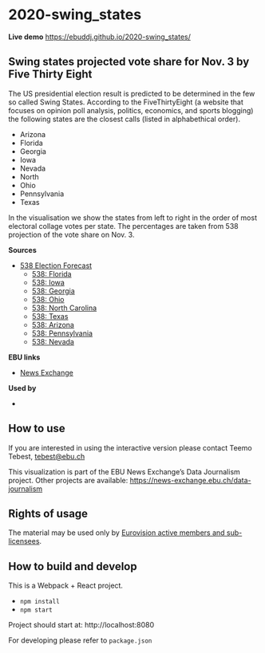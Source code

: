 # 2020-swing_states

**Live demo** https://ebuddj.github.io/2020-swing_states/

## Swing states projected vote share for Nov. 3 by Five Thirty Eight

The US presidential election result is predicted to be determined in the few so called Swing States. According to the FiveThirtyEight (a website that focuses on opinion poll analysis, politics, economics, and sports blogging) the following states are the closest calls (listed in alphabethical order).

* Arizona
* Florida
* Georgia
* Iowa
* Nevada
* North
* Ohio
* Pennsylvania
* Texas

In the visualisation we show the states from left to right in the order of most electoral collage votes per state. The percentages are taken from 538 projection of the vote share on Nov. 3.


**Sources**
* [538 Election Forecast](https://projects.fivethirtyeight.com/2020-election-forecast/)
  * [538: Florida](https://projects.fivethirtyeight.com/2020-election-forecast/florida/)
  * [538: Iowa](https://projects.fivethirtyeight.com/2020-election-forecast/iowa/)
  * [538: Georgia](https://projects.fivethirtyeight.com/2020-election-forecast/georgia/)
  * [538: Ohio](https://projects.fivethirtyeight.com/2020-election-forecast/ohio/)
  * [538: North Carolina](https://projects.fivethirtyeight.com/2020-election-forecast/north-carolina/)
  * [538: Texas](https://projects.fivethirtyeight.com/2020-election-forecast/texas/)
  * [538: Arizona](https://projects.fivethirtyeight.com/2020-election-forecast/arizona/)
  * [538: Pennsylvania](https://projects.fivethirtyeight.com/2020-election-forecast/pennsylvania/)
  * [538: Nevada](https://projects.fivethirtyeight.com/2020-election-forecast/nevada/)

**EBU links**
* [News Exchange](https://news-exchange.ebu.ch/item_detail/1e16837398e2bce7ca54060cf370f11c/2020_21048920)

**Used by**
* []()

## How to use

If you are interested in using the interactive version please contact Teemo Tebest, tebest@ebu.ch

This visualization is part of the EBU News Exchange’s Data Journalism project. Other projects are available: https://news-exchange.ebu.ch/data-journalism

## Rights of usage

The material may be used only by [Eurovision active members and sub-licensees](https://www.ebu.ch/eurovision-news/members-and-sublicensees).

## How to build and develop

This is a Webpack + React project.

* `npm install`
* `npm start`

Project should start at: http://localhost:8080

For developing please refer to `package.json`